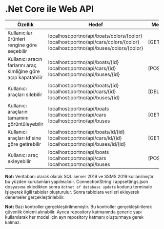 # .Net Core ile Web API

| Özellik | Hedef | Metod |
|   ---   |  ---  | --- |
| Kullanıcılar ürünleri rengine göre seçebilir|  localhost:portno/api/boats/colors/{color} localhost:portno/api/cars/colors/{color} localhost:portno/api/buses/colors/{color}| [GET] |
|Kullanıcı aracın farlarını araç kimliğine göre açıp kapatabilir|  localhost:portno/api/boats/{id} localhost:portno/api/cars/{id} localhost:portno/api/buses/{id}|[POST] | 
|Kullanıcı araçları silebilir| localhost:portno/api/boats/{id} localhost:portno/api/cars/{id} localhost:portno/api/buses/{id}|[DELETE]| 
|Kullanıcı araçların tamamını görüntüleyebilir| localhost:portno/api/boats localhost:portno/api/cars localhost:portno/api/buses|[GET]| 
|Kullanıcı araçları id'sine göre getirebilir|localhost:portno/api/boats/id/{id} localhost:portno/api/cars/id/{id} localhost:portno/api/buses/id/{id}|[GET]|
|Kullanıcı araç ekleyebilir|localhost:portno/api/boats localhost:portno/api/cars localhost:portno/api/buses|[POST]

**Not:** Veritabanı olarak olarak SQL server 2019 ve SSMS 2019 kullanılmıştır bu yüzden kurulumları yapılmalıdır.  ConnectionString'i appsettings.json dosyasına ekledikten sonra `dotnet ef database update` kodunu terminale işleyerek ilgili tablolar oluşturulur. Sonra tablolara verileri ekleyerek denemeler gerçekleştirilebilir.

**Not:** Bazı kontroller gerçekleştirilmemiştir. Bu kontroller gerçekleştirilerek güvenlik önlemi alınabilir. Ayrıca repository katmanında generic yapı kullanılarak her model için ayrı repository katmanı oluşturmaya gerek kalmaz. 

